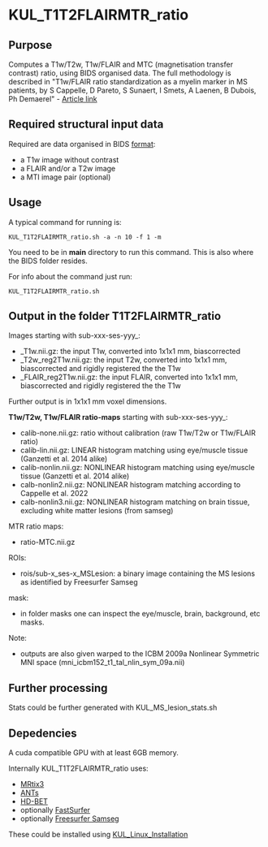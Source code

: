 # KUL_T1T2FLAIRMTR_ratio

## Purpose

Computes a T1w/T2w, T1w/FLAIR and MTC (magnetisation transfer contrast) ratio, using BIDS organised data.
The full methodology is described in "T1w/FLAIR ratio standardization as a myelin marker in MS patients,
        by S Cappelle, D Pareto, S Sunaert, I Smets, A Laenen, B Dubois, Ph Demaerel" - [Article link](https://pubmed.ncbi.nlm.nih.gov/36451354/)

## Required structural input data

Required are data organised in BIDS [format](../KUL_dcm2bids/KUL_dcm2bids.md):
- a T1w image without contrast
- a FLAIR and/or a T2w image
- a MTI image pair (optional)

## Usage

A typical command for running is:  

`KUL_T1T2FLAIRMTR_ratio.sh -a -n 10 -f 1 -m`

You need to be in **main** directory to run this command. This is also where the BIDS folder resides. 

For info about the command just run:

`KUL_T1T2FLAIRMTR_ratio.sh`


## Output in the folder T1T2FLAIRMTR_ratio

Images starting with sub-xxx-ses-yyy_:
- _T1w.nii.gz: the input T1w, converted into 1x1x1 mm, biascorrected
- _T2w_reg2T1w.nii.gz: the input T2w, converted into 1x1x1 mm, biascorrected and rigidly registered the the T1w
- _FLAIR_reg2T1w.nii.gz: the input FLAIR, converted into 1x1x1 mm, biascorrected and rigidly registered the the T1w

Further output is in 1x1x1 mm voxel dimensions.


**T1w/T2w, T1w/FLAIR ratio-maps** starting with sub-xxx-ses-yyy_:
- calib-none.nii.gz: ratio without calibration (raw T1w/T2w or T1w/FLAIR ratio)
- calib-lin.nii.gz: LINEAR histogram matching using eye/muscle tissue (Ganzetti et al. 2014 alike)
- calib-nonlin.nii.gz: NONLINEAR histogram matching using eye/muscle tissue (Ganzetti et al. 2014 alike)
- calb-nonlin2.nii.gz: NONLINEAR histogram matching according to Cappelle et al. 2022
- calb-nonlin3.nii.gz: NONLINEAR histogram matching on brain tissue, excluding white matter lesions (from samseg)

MTR ratio maps:
- ratio-MTC.nii.gz

ROIs:
- rois/sub-x_ses-x_MSLesion: a binary image containing the MS lesions as identified by Freesurfer Samseg

mask:
- in folder masks one can inspect the eye/muscle, brain, background, etc masks.

Note:
- outputs are also given warped to the ICBM 2009a Nonlinear Symmetric MNI space (mni_icbm152_t1_tal_nlin_sym_09a.nii)

## Further processing

Stats could be further generated with KUL_MS_lesion_stats.sh


## Depedencies

A cuda compatible GPU with at least 6GB memory.

Internally KUL_T1T2FLAIRMTR_ratio uses:
- [MRtix3](https://www.mrtrix.org/)
- [ANTs](http://stnava.github.io/ANTs/)
- [HD-BET](https://github.com/MIC-DKFZ/HD-BET)
- optionally [FastSurfer](https://deep-mi.org/research/fastsurfer/)
- optionally [Freesurfer Samseg](https://surfer.nmr.mgh.harvard.edu/fswiki/Samseg)

These could be installed using [KUL_Linux_Installation](https://github.com/treanus/KUL_Linux_Installation)
